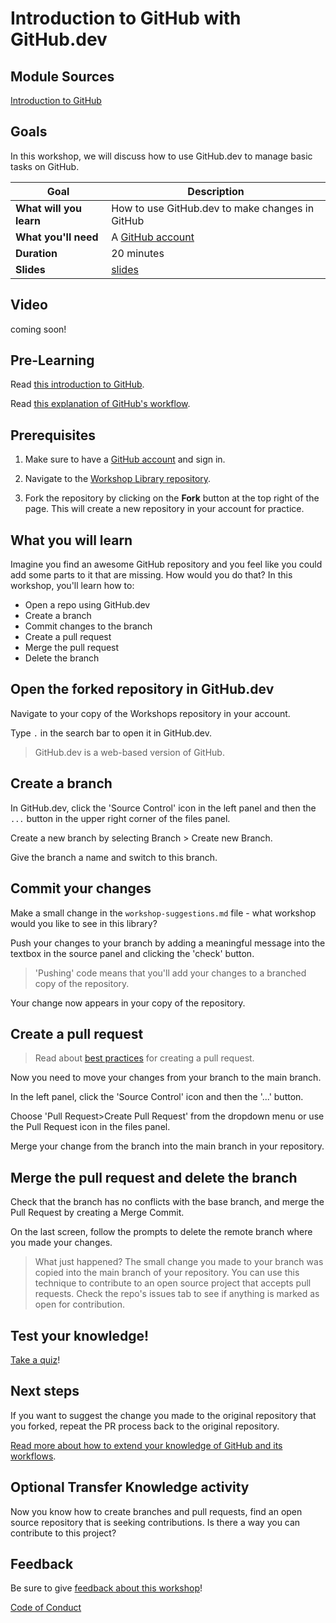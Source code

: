 # Introduction to GitHub with GitHub.dev

## Module Sources

[Introduction to GitHub](https://docs.microsoft.com/learn/modules/introduction-to-github/?WT.mc_id=academic-55780-jelooper)

## Goals

In this workshop, we will discuss how to use GitHub.dev to manage basic tasks on GitHub.

| **Goal**              | Description                                    |
| ----------------------------- | --------------------------------------------------------------------- |
| **What will you learn**       | How to use GitHub.dev to make changes in GitHub                                        |
| **What you'll need**          | A [GitHub account](https://github.com) |
| **Duration**                  | 20 minutes                                                                |
| **Slides**                  | [slides](./slides.pptx)                                                           |

## Video

coming soon!

## Pre-Learning

Read [this introduction to GitHub](https://docs.microsoft.com/learn/modules/introduction-to-github/1-introduction/?WT.mc_id=academic-55780-jelooper).

Read [this explanation of GitHub's workflow](https://docs.microsoft.com/learn/modules/introduction-to-github/2-what-is-github/?WT.mc_id=academic-55780-jelooper).

## Prerequisites

1. Make sure to have a [GitHub account](https://github.com) and sign in.

1. Navigate to the [Workshop Library repository](https://github.com/microsoft/workshop-library).

1. Fork the repository by clicking on the **Fork** button at the top right of the page. This will create a new repository in your account for practice.

## What you will learn

Imagine you find an awesome GitHub repository and you feel like you could add some parts to it that are missing. How would you do that? In this workshop, you'll learn how to:

- Open a repo using GitHub.dev
- Create a branch
- Commit changes to the branch
- Create a pull request
- Merge the pull request
- Delete the branch

## Open the forked repository in GitHub.dev

Navigate to your copy of the Workshops repository in your account. 

Type `.` in the search bar to open it in GitHub.dev.

> GitHub.dev is a web-based version of GitHub.

## Create a branch

In GitHub.dev, click the 'Source Control' icon in the left panel and then the `...` button in the upper right corner of the files panel.

Create a new branch by selecting Branch > Create new Branch.

Give the branch a name and switch to this branch. 

## Commit your changes

Make a small change in the `workshop-suggestions.md` file - what workshop would you like to see in this library?

Push your changes to your branch by adding a meaningful message into the textbox in the source panel and clicking the 'check' button. 

> 'Pushing' code means that you'll add your changes to a branched copy of the repository.

Your change now appears in your copy of the repository.

## Create a pull request

> Read about [best practices](https://docs.microsoft.com/learn/modules/contribute-open-source/4-exercise-create-pr/?WT.mc_id=academic-55780-jelooper) for creating a pull request.

Now you need to move your changes from your branch to the main branch.

In the left panel, click the 'Source Control' icon and then the '...' button.

Choose 'Pull Request>Create Pull Request' from the dropdown menu or use the Pull Request icon in the files panel.

Merge your change from the branch into the main branch in your repository.

## Merge the pull request and delete the branch

Check that the branch has no conflicts with the base branch, and merge the Pull Request by creating a Merge Commit.

On the last screen, follow the prompts to delete the remote branch where you made your changes.

> What just happened? The small change you made to your branch was copied into the main branch of your repository. You can use this technique to contribute to an open source project that accepts pull requests. Check the repo's issues tab to see if anything is marked as open for contribution.

## Test your knowledge!

[Take a quiz](https://docs.microsoft.com/learn/modules/introduction-to-github/4-knowledge-check/?WT.mc_id=academic-55780-jelooper)!

## Next steps

If you want to suggest the change you made to the original repository that you forked, repeat the PR process back to the original repository.

[Read more about how to extend your knowledge of GitHub and its workflows](https://docs.microsoft.com/learn/modules/contribute-open-source/5-next-steps/?WT.mc_id=academic-55780-jelooper).

## Optional Transfer Knowledge activity

Now you know how to create branches and pull requests, find an open source repository that is seeking contributions. Is there a way you can contribute to this project?

## Feedback

Be sure to give [feedback about this workshop](https://forms.office.com/r/MdhJWMZthR)!

[Code of Conduct](CODE_OF_CONDUCT.md)

